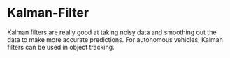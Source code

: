# Kalman-Filter
Kalman filters are really good at taking noisy data and smoothing out the data to make more accurate predictions. For autonomous vehicles, Kalman filters can be used in object tracking.

